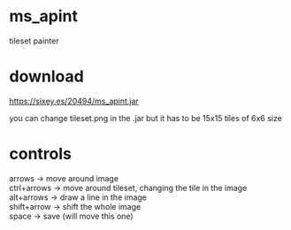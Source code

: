 # ms_apint
tileset painter

# download
https://sixey.es/20494/ms_apint.jar

you can change tileset.png in the .jar but it has to be 15x15 tiles of 6x6 size

# controls
arrows -> move around image  
ctrl+arrows -> move around tileset, changing the tile in the image  
alt+arrows -> draw a line in the image  
shift+arrow -> shift the whole image  
space -> save (will move this one)  
